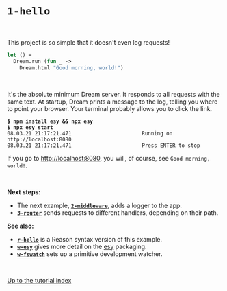 # `1-hello`

<br>

This project is so simple that it doesn't even log requests!

```ocaml
let () =
  Dream.run (fun _ ->
    Dream.html "Good morning, world!")
```

<br>

It's the absolute minimum Dream server. It responds to all requests with the
same text. At startup, Dream prints a message to the log, telling you where to
point your browser. Your terminal probably allows you to click the link.

<pre><code><b>$ npm install esy && npx esy</b>
<b>$ npx esy start</b>
08.03.21 21:17:21.471                       Running on http://localhost:8080
08.03.21 21:17:21.471                       Press ENTER to stop
</code></pre>

If you go to [http://localhost:8080](http://localhost:8080), you will, of
course, see `Good morning, world!`.

<br>

**Next steps:**

- The next example, [**`2-middleware`**](../2-middleware#files), adds a logger
  to the app.
- [**`3-router`**](../3-router#files) sends requests to different handlers,
  depending on their path.

**See also:**

- [**`r-hello`**](../r-hello#files) is a Reason syntax version of this example.
- [**`w-esy`**](../w-esy#files) gives more detail on the [esy](https://esy.sh/)
  packaging.
- [**`w-fswatch`**](../w-fswatch#files) sets up a primitive development watcher.


<br>

[Up to the tutorial index](../#readme)
